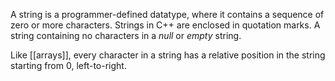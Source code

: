 A string is a programmer-defined datatype, where it contains a sequence of zero or more characters. Strings in C++ are enclosed in quotation marks. A string containing no characters in a *null* or *empty* string.

Like [[arrays]], every character in a string has a relative position in the string starting from 0, left-to-right.